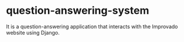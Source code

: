 # question-answering-system
It is a question-answering application that interacts with the Improvado website using Django.
